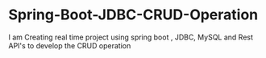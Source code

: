 # Spring-Boot-JDBC-CRUD-Operation
I am Creating real time project using spring boot , JDBC, MySQL and Rest API's to develop the CRUD operation
